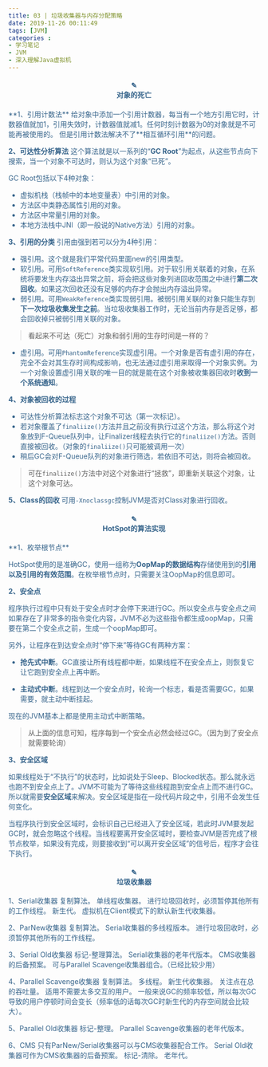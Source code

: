 ```yaml
---
title: 03 | 垃圾收集器与内存分配策略
date: 2019-11-26 00:11:49
tags: [JVM]
categories :
- 学习笔记
- JVM
- 深入理解Java虚拟机
---
```


<center> <h4><font color = "#36648B">✎</br>对象的死亡</center>
**1、引用计数法**
给对象中添加一个引用计数器，每当有一个地方引用它时，计数器值就加1，引用失效时，计数器值就减1。任何时刻计数器为0的对象就是不可能再被使用的。
但是引用计数法解决不了**相互循环引用**的问题。

**2、可达性分析算法**
这个算法就是以一系列的“**GC Root**”为起点，从这些节点向下搜索，当一个对象不可达时，则认为这个对象“已死”。

GC Root包括以下4种对象：
- 虚拟机栈（栈帧中的本地变量表）中引用的对象。
- 方法区中类静态属性引用的对象。
- 方法区中常量引用的对象。
- 本地方法栈中JNl（即一般说的Native方法）引用的对象。


**3、引用的分类**
引用由强到若可以分为4种引用：
- 强引用。这个就是我们平常代码里面new的引用类型。
- 软引用。可用`SoftReference`类实现软引用。对于软引用关联着的对象，在系统将要发生内存溢出异常之前，将会把这些对象列进回收范围之中进行**第二次回收**。如果这次回收还没有足够的内存才会抛出内存溢出异常。
- 弱引用。可用`WeakReference`类实现弱引用。被弱引用关联的对象只能生存到**下一次垃圾收集发生之前**。当垃圾收集器工作时，无论当前内存是否足够，都会回收掉只被弱引用关联的对象。
> 看起来不可达（死亡）对象和弱引用的生存时间是一样的？

-  虚引用。可用`PhantomReference`实现虚引用。一个对象是否有虚引用的存在，完全不会对其生存时间构成影响，也无法通过虚引用来取得一个对象实例。为一个对象设置虚引用关联的唯一目的就是能在这个对象被收集器回收时**收到一个系统通知**。

**4、对象被回收的过程**
- 可达性分析算法标志这个对象不可达（第一次标记）。
- 若对象覆盖了`finaliize()`方法并且之前没有执行过这个方法，那么将这个对象放到F-Queue队列中，让Finalizer线程去执行它的`finaliize()`方法。否则直接被回收。（对象的`finaliize()`只可能被调用一次）
- 稍后GC会对F-Queue队列的对象进行筛选，若依旧不可达，则将会被回收。
> 可在`finaliize()`方法中对这个对象进行“拯救”，即重新关联这个对象，让这个对象可达。

**5、Class的回收**
可用`-Xnoclassgc`控制JVM是否对Class对象进行回收。


<center> <h4><font color = "#36648B">✎</br>HotSpot的算法实现</center>
**1、枚举根节点**

HotSpot使用的是准确GC，使用一组称为**OopMap的数据结构**存储使用到的**引用以及引用的有效范围**。在枚举根节点时，只需要关注OopMap的信息即可。

**2、安全点**

程序执行过程中只有处于安全点时才会停下来进行GC。所以安全点与安全点之间如果存在了非常多的指令变化内容，JVM不必为这些指令都生成oopMap，只需要在第二个安全点之前，生成一个oopMap即可。

另外，让程序在到达安全点时“停下来”等待GC有两种方案：
- **抢先式中断**。GC直接让所有线程都中断，如果线程不在安全点上，则恢复它让它跑到安全点上再中断。

- **主动式中断**。线程到达一个安全点时，轮询一个标志，看是否需要GC，如果需要，就主动中断挂起。

现在的JVM基本上都是使用主动式中断策略。

> 从上面的信息可知，程序每到一个安全点必然会经过GC。（因为到了安全点就需要轮询）

**3、安全区域**

如果线程处于“不执行”的状态时，比如说处于Sleep、Blocked状态。那么就永远也跑不到安全点上了。JVM不可能为了等待这些线程跑到安全点上而不进行GC。所以就需要**安全区域**来解决。安全区域是指在一段代码片段之中，引用不会发生任何变化。

当程序执行到安全区域时，会标识自己已经进入了安全区域，若此时JVM要发起GC时，就会忽略这个线程。当线程要离开安全区域时，要检查JVM是否完成了根节点枚举，如果没有完成，则要接收到“可以离开安全区域”的信号后，程序才会往下执行。


<center> <h4><font color = "#36648B">✎</br>垃圾收集器</center>
1、Serial收集器
复制算法。
单线程收集器。
进行垃圾回收时，必须暂停其他所有的工作线程。
新生代。
虚拟机在Client模式下的默认新生代收集器。


2、ParNew收集器
复制算法。
Serial收集器的多线程版本。
进行垃圾回收时，必须暂停其他所有的工作线程。

3、Serial Old收集器
标记-整理算法。
Serial收集器的老年代版本。
CMS收集器的后备预案。
可与Parallel Scavenge收集器组合。（已经比较少用）

4、Parallel Scavenge收集器
复制算法。
多线程。
新生代收集器。
关注点在总的吞吐量。
适用不需要太多交互的用户。
一般来说GC的频率较低，所以每次GC导致的用户停顿时间会变长（频率低的话每次GC时新生代的内存空间就会比较大）。

5、Parallel Old收集器
标记-整理。
Parallel Scavenge收集器的老年代版本。


6、CMS
只有ParNew/Serial收集器可以与CMS收集器配合工作。
Serial Old收集器可作为CMS收集器的后备预案。
标记-清除。
老年代。 
